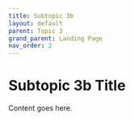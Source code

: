 ```yaml
---
title: Subtopic 3b
layout: default
parent: Topic 3
grand_parent: Landing Page
nav_order: 2
---
```


# Subtopic 3b Title

Content goes here.